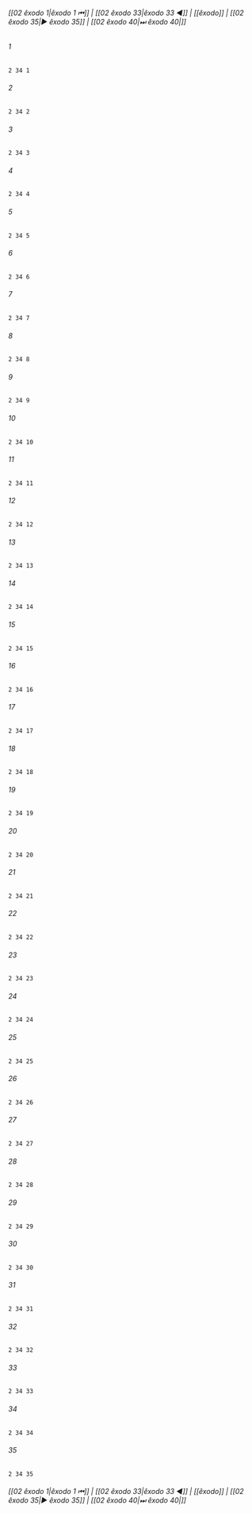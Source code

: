 
###### [[02 êxodo 1|êxodo 1 ⏮]] | [[02 êxodo 33|êxodo 33 ◀]] | [[êxodo]] | [[02 êxodo 35|▶ êxodo 35]] | [[02 êxodo 40|⏭ êxodo 40|]]

###### 1
``` verse
2 34 1 
```
###### 2
``` verse
2 34 2 
```
###### 3
``` verse
2 34 3 
```
###### 4
``` verse
2 34 4 
```
###### 5
``` verse
2 34 5 
```
###### 6
``` verse
2 34 6 
```
###### 7
``` verse
2 34 7 
```
###### 8
``` verse
2 34 8 
```
###### 9
``` verse
2 34 9 
```
###### 10
``` verse
2 34 10 
```
###### 11
``` verse
2 34 11 
```
###### 12
``` verse
2 34 12 
```
###### 13
``` verse
2 34 13 
```
###### 14
``` verse
2 34 14 
```
###### 15
``` verse
2 34 15 
```
###### 16
``` verse
2 34 16 
```
###### 17
``` verse
2 34 17 
```
###### 18
``` verse
2 34 18 
```
###### 19
``` verse
2 34 19 
```
###### 20
``` verse
2 34 20 
```
###### 21
``` verse
2 34 21 
```
###### 22
``` verse
2 34 22 
```
###### 23
``` verse
2 34 23 
```
###### 24
``` verse
2 34 24 
```
###### 25
``` verse
2 34 25 
```
###### 26
``` verse
2 34 26 
```
###### 27
``` verse
2 34 27 
```
###### 28
``` verse
2 34 28 
```
###### 29
``` verse
2 34 29 
```
###### 30
``` verse
2 34 30 
```
###### 31
``` verse
2 34 31 
```
###### 32
``` verse
2 34 32 
```
###### 33
``` verse
2 34 33 
```
###### 34
``` verse
2 34 34 
```
###### 35
``` verse
2 34 35 
```

###### [[02 êxodo 1|êxodo 1 ⏮]] | [[02 êxodo 33|êxodo 33 ◀]] | [[êxodo]] | [[02 êxodo 35|▶ êxodo 35]] | [[02 êxodo 40|⏭ êxodo 40|]]

